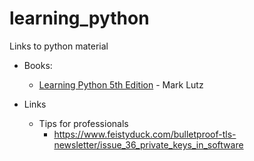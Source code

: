 # learning_python
Links to python material

- Books:
  - [Learning Python 5th Edition](https://www.amazon.com/Learning-Python-5th-Mark-Lutz/dp/1449355730/ref=pd_bxgy_14_img_2?_encoding=UTF8&pd_rd_i=1449355730&pd_rd_r=EDMMEHQ25HJ5H0XMM02B&pd_rd_w=mtf5Z&pd_rd_wg=fzVDu&psc=1&refRID=EDMMEHQ25HJ5H0XMM02B) - Mark Lutz

- Links
   - Tips for professionals
      - https://www.feistyduck.com/bulletproof-tls-newsletter/issue_36_private_keys_in_software
